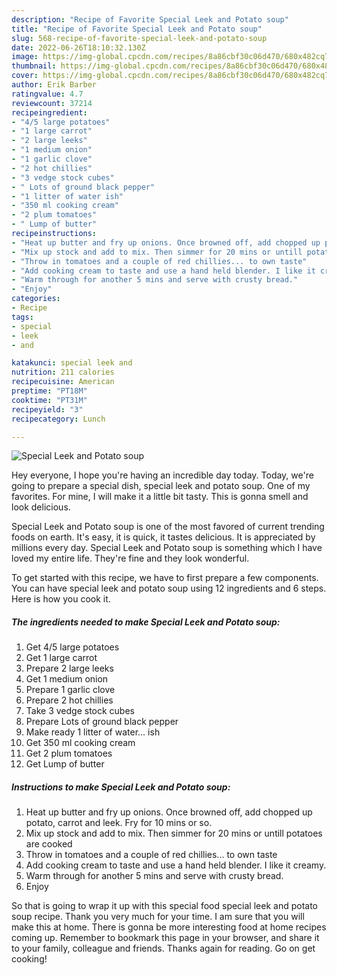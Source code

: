 ```yaml
---
description: "Recipe of Favorite Special Leek and Potato soup"
title: "Recipe of Favorite Special Leek and Potato soup"
slug: 568-recipe-of-favorite-special-leek-and-potato-soup
date: 2022-06-26T18:10:32.130Z
image: https://img-global.cpcdn.com/recipes/8a86cbf30c06d470/680x482cq70/special-leek-and-potato-soup-recipe-main-photo.jpg
thumbnail: https://img-global.cpcdn.com/recipes/8a86cbf30c06d470/680x482cq70/special-leek-and-potato-soup-recipe-main-photo.jpg
cover: https://img-global.cpcdn.com/recipes/8a86cbf30c06d470/680x482cq70/special-leek-and-potato-soup-recipe-main-photo.jpg
author: Erik Barber
ratingvalue: 4.7
reviewcount: 37214
recipeingredient:
- "4/5 large potatoes"
- "1 large carrot"
- "2 large leeks"
- "1 medium onion"
- "1 garlic clove"
- "2 hot chillies"
- "3 vedge stock cubes"
- " Lots of ground black pepper"
- "1 litter of water ish"
- "350 ml cooking cream"
- "2 plum tomatoes"
- " Lump of butter"
recipeinstructions:
- "Heat up butter and fry up onions. Once browned off, add chopped up potato, carrot and leek. Fry for 10 mins or so."
- "Mix up stock and add to mix. Then simmer for 20 mins or untill potatoes are cooked"
- "Throw in tomatoes and a couple of red chillies... to own taste"
- "Add cooking cream to taste and use a hand held blender. I like it creamy."
- "Warm through for another 5 mins and serve with crusty bread."
- "Enjoy"
categories:
- Recipe
tags:
- special
- leek
- and

katakunci: special leek and 
nutrition: 211 calories
recipecuisine: American
preptime: "PT18M"
cooktime: "PT31M"
recipeyield: "3"
recipecategory: Lunch

---
```



![Special Leek and Potato soup](https://img-global.cpcdn.com/recipes/8a86cbf30c06d470/680x482cq70/special-leek-and-potato-soup-recipe-main-photo.jpg)

Hey everyone, I hope you're having an incredible day today. Today, we're going to prepare a special dish, special leek and potato soup. One of my favorites. For mine, I will make it a little bit tasty. This is gonna smell and look delicious.



Special Leek and Potato soup is one of the most favored of current trending foods on earth. It's easy, it is quick, it tastes delicious. It is appreciated by millions every day. Special Leek and Potato soup is something which I have loved my entire life. They're fine and they look wonderful.


To get started with this recipe, we have to first prepare a few components. You can have special leek and potato soup using 12 ingredients and 6 steps. Here is how you cook it.

<!--inarticleads1-->

##### The ingredients needed to make Special Leek and Potato soup:

1. Get 4/5 large potatoes
1. Get 1 large carrot
1. Prepare 2 large leeks
1. Get 1 medium onion
1. Prepare 1 garlic clove
1. Prepare 2 hot chillies
1. Take 3 vedge stock cubes
1. Prepare  Lots of ground black pepper
1. Make ready 1 litter of water... ish
1. Get 350 ml cooking cream
1. Get 2 plum tomatoes
1. Get  Lump of butter




<!--inarticleads2-->

##### Instructions to make Special Leek and Potato soup:

1. Heat up butter and fry up onions. Once browned off, add chopped up potato, carrot and leek. Fry for 10 mins or so.
1. Mix up stock and add to mix. Then simmer for 20 mins or untill potatoes are cooked
1. Throw in tomatoes and a couple of red chillies... to own taste
1. Add cooking cream to taste and use a hand held blender. I like it creamy.
1. Warm through for another 5 mins and serve with crusty bread.
1. Enjoy




So that is going to wrap it up with this special food special leek and potato soup recipe. Thank you very much for your time. I am sure that you will make this at home. There is gonna be more interesting food at home recipes coming up. Remember to bookmark this page in your browser, and share it to your family, colleague and friends. Thanks again for reading. Go on get cooking!
